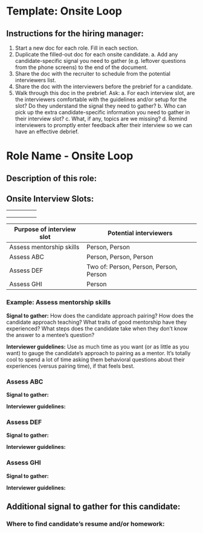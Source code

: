 # Template: Onsite Loop

## Instructions for the hiring manager:
1. Start a new doc for each role. Fill in each section.
2. Duplicate the filled-out doc for each onsite candidate.
    a. Add any candidate-specific signal you need to gather (e.g. leftover questions from the phone screens) to the end of the document.
3. Share the doc with the recruiter to schedule from the potential interviewers list.
4. Share the doc with the interviewers before the prebrief for a candidate.
5. Walk through this doc in the prebrief. Ask:
    a. For each interview slot, are the interviewers comfortable with the guidelines and/or setup for the slot? Do they understand the signal they need to gather?
    b. Who can pick up the extra candidate-specific information you need to gather in their interview slot?
    c. What, if any, topics are we missing?
    d. Remind interviewers to promptly enter feedback after their interview so we can have an effective debrief.

# Role Name - Onsite Loop

## Description of this role:

## Onsite Interview Slots:

|   |   |   |   |   |
|---|---|---|---|---|
|   |   |   |   |   |
|   |   |   |   |   |
|   |   |   |   |   |

| Purpose of interview slot | Potential interviewers |
| --- | --- |
| Assess mentorship skills | Person, Person |
| Assess ABC | Person, Person, Person |
| Assess DEF | Two of: Person, Person, Person, Person |
| Assess GHI | Person |

### Example: Assess mentorship skills

**Signal to gather:** How does the candidate approach pairing? How does the candidate approach teaching? What traits of good mentorship have they experienced? What steps does the candidate take when they don’t know the answer to a mentee’s question?
						
**Interviewer guidelines:** Use as much time as you want (or as little as you want) to gauge the candidate’s approach to pairing as a mentor. It’s totally cool to spend a lot of time asking them behavioral questions about their experiences (versus pairing time), if that feels best.

### Assess ABC

**Signal to gather:**

**Interviewer guidelines:**

### Assess DEF

**Signal to gather:**

**Interviewer guidelines:**

### Assess GHI

**Signal to gather:**

**Interviewer guidelines:**

## Additional signal to gather for this candidate:

### Where to find candidate’s resume and/or homework: 
